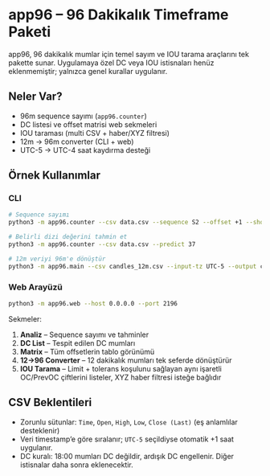 # app96 – 96 Dakikalık Timeframe Paketi

app96, 96 dakikalık mumlar için temel sayım ve IOU tarama araçlarını tek pakette sunar. Uygulamaya özel DC veya IOU istisnaları henüz eklenmemiştir; yalnızca genel kurallar uygulanır.

## Neler Var?

- 96m sequence sayımı (`app96.counter`)  
- DC listesi ve offset matrisi web sekmeleri  
- IOU taraması (multi CSV + haber/XYZ filtresi)  
- 12m → 96m converter (CLI + web)  
- UTC-5 → UTC-4 saat kaydırma desteği

## Örnek Kullanımlar

### CLI

```bash
# Sequence sayımı
python3 -m app96.counter --csv data.csv --sequence S2 --offset +1 --show-dc

# Belirli dizi değerini tahmin et
python3 -m app96.counter --csv data.csv --predict 37

# 12m veriyi 96m'e dönüştür
python3 -m app96.main --csv candles_12m.csv --input-tz UTC-5 --output candles_96m.csv
```

### Web Arayüzü

```bash
python3 -m app96.web --host 0.0.0.0 --port 2196
```

Sekmeler:
1. **Analiz** – Sequence sayımı ve tahminler  
2. **DC List** – Tespit edilen DC mumları  
3. **Matrix** – Tüm offsetlerin tablo görünümü  
4. **12→96 Converter** – 12 dakikalık mumları tek seferde dönüştürür  
5. **IOU Tarama** – Limit + tolerans koşulunu sağlayan aynı işaretli OC/PrevOC çiftlerini listeler, XYZ haber filtresi isteğe bağlıdır

## CSV Beklentileri

- Zorunlu sütunlar: `Time`, `Open`, `High`, `Low`, `Close (Last)` (eş anlamlılar desteklenir)  
- Veri timestamp’e göre sıralanır; `UTC-5` seçildiyse otomatik +1 saat uygulanır.  
- DC kuralı: 18:00 mumları DC değildir, ardışık DC engellenir. Diğer istisnalar daha sonra eklenecektir.

